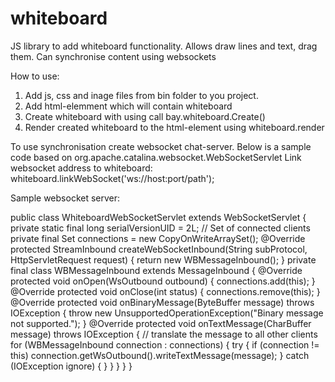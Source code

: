 whiteboard
==========

JS library to add whiteboard functionality. Allows draw lines and text, drag them. Can synchronise content using websockets

How to use:
1. Add js, css and inage files from bin folder to you project.
2. Add html-elemment which will contain whiteboard
3. Create whiteboard with using call bay.whiteboard.Create()
4. Render created whiteboard to the html-element using whiteboard.render

To use synchronisation create websocket chat-server. Below is a sample code based on org.apache.catalina.websocket.WebSocketServlet
Link websocket address to whiteboard: whiteboard.linkWebSocket('ws://host:port/path');

Sample websocket server:

public class WhiteboardWebSocketServlet extends WebSocketServlet {
    private static final long serialVersionUID = 2L;
    // Set of connected clients
    private final Set<WBMessageInbound> connections = new CopyOnWriteArraySet<WBMessageInbound>();
    @Override
    protected StreamInbound createWebSocketInbound(String subProtocol, HttpServletRequest request) {
        return new WBMessageInbound();
    }
    private final class WBMessageInbound extends MessageInbound {
        @Override
        protected void onOpen(WsOutbound outbound) {
            connections.add(this);
        }
        @Override
        protected void onClose(int status) {
            connections.remove(this);
        }
        @Override
        protected void onBinaryMessage(ByteBuffer message) throws IOException {
            throw new UnsupportedOperationException("Binary message not supported.");
        }
        @Override
        protected void onTextMessage(CharBuffer message) throws IOException {
            // translate the message to all other clients
            for (WBMessageInbound connection : connections) {
                try {
                	if (connection != this)
                		connection.getWsOutbound().writeTextMessage(message);
                } catch (IOException ignore) {
                }
            }
        }
    }
}
